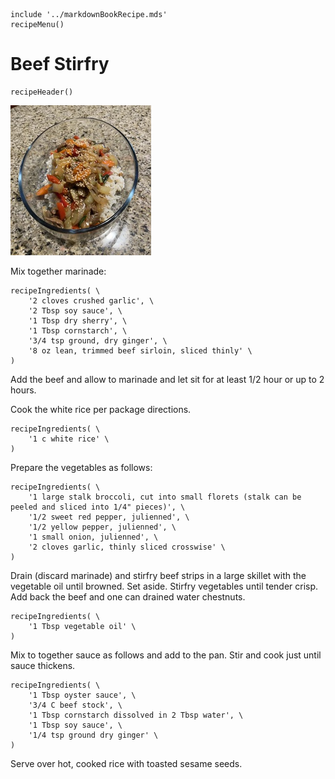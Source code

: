 ~~~ markdown-script
include '../markdownBookRecipe.mds'
recipeMenu()
~~~

# Beef Stirfry

~~~ markdown-script
recipeHeader()
~~~

![Beef Stirfry](../images/BeefStirfry.jpg "Beef Stirfry")

Mix together marinade:

~~~ markdown-script
recipeIngredients( \
    '2 cloves crushed garlic', \
    '2 Tbsp soy sauce', \
    '1 Tbsp dry sherry', \
    '1 Tbsp cornstarch', \
    '3/4 tsp ground, dry ginger', \
    '8 oz lean, trimmed beef sirloin, sliced thinly' \
)
~~~

Add the beef and allow to marinade and let sit for at least 1/2 hour or up to 2 hours.

Cook the white rice per package directions.

~~~ markdown-script
recipeIngredients( \
    '1 c white rice' \
)
~~~

Prepare the vegetables as follows:

~~~ markdown-script
recipeIngredients( \
    '1 large stalk broccoli, cut into small florets (stalk can be peeled and sliced into 1/4" pieces)', \
    '1/2 sweet red pepper, julienned', \
    '1/2 yellow pepper, julienned', \
    '1 small onion, julienned', \
    '2 cloves garlic, thinly sliced crosswise' \
)
~~~

Drain (discard marinade) and stirfry beef strips in a large skillet with the vegetable oil until
browned. Set aside. Stirfry vegetables until tender crisp. Add back the beef and one can drained
water chestnuts.

~~~ markdown-script
recipeIngredients( \
    '1 Tbsp vegetable oil' \
)
~~~

Mix to together sauce as follows and add to the pan. Stir and cook just until sauce thickens.

~~~ markdown-script
recipeIngredients( \
    '1 Tbsp oyster sauce', \
    '3/4 C beef stock', \
    '1 Tbsp cornstarch dissolved in 2 Tbsp water', \
    '1 Tbsp soy sauce', \
    '1/4 tsp ground dry ginger' \
)
~~~

Serve over hot, cooked rice with toasted sesame seeds.
